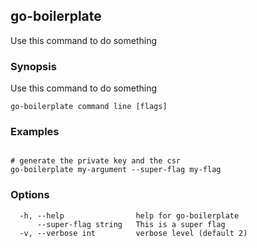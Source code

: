 ## go-boilerplate

Use this command to do something

### Synopsis

Use this command to do something

```
go-boilerplate command line [flags]
```

### Examples

```

# generate the private key and the csr
go-boilerplate my-argument --super-flag my-flag 

```

### Options

```
  -h, --help                help for go-boilerplate
      --super-flag string   This is a super flag
  -v, --verbose int         verbose level (default 2)
```

